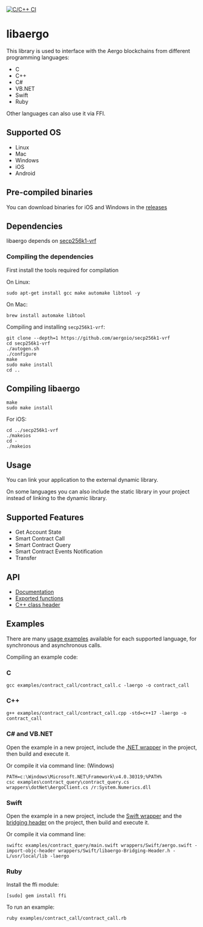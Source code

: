 [![C/C++ CI](https://github.com/aergoio/libaergo/workflows/C/C++%20CI/badge.svg)](https://github.com/aergoio/libaergo/actions)

# libaergo

This library is used to interface with the Aergo blockchains from different programming languages:

* C
* C++
* C#
* VB.NET
* Swift
* Ruby

Other languages can also use it via FFI.


## Supported OS

* Linux
* Mac
* Windows
* iOS
* Android


## Pre-compiled binaries

You can download binaries for iOS and Windows in the [releases](https://github.com/aergoio/libaergo/releases)


## Dependencies

libaergo depends on [secp256k1-vrf](https://github.com/aergoio/secp256k1-vrf)


### Compiling the dependencies

First install the tools required for compilation

On Linux:

```
sudo apt-get install gcc make automake libtool -y
```

On Mac:

```
brew install automake libtool
```

Compiling and installing `secp256k1-vrf`:

```
git clone --depth=1 https://github.com/aergoio/secp256k1-vrf
cd secp256k1-vrf
./autogen.sh
./configure
make
sudo make install
cd ..
```


## Compiling libaergo

```
make
sudo make install
```

For iOS:

```
cd ../secp256k1-vrf
./makeios
cd -
./makeios
```

## Usage

You can link your application to the external dynamic library.

On some languages you can also include the static library in your project instead of linking to the dynamic library.


## Supported Features

* Get Account State
* Smart Contract Call
* Smart Contract Query
* Smart Contract Events Notification
* Transfer


## API

* [Documentation](https://github.com/aergoio/libaergo/wiki)
* [Exported functions](https://github.com/aergoio/herac/blob/master/aergo.h)
* [C++ class header](https://github.com/aergoio/herac/blob/master/aergo.hpp)


## Examples

There are many [usage examples](https://github.com/aergoio/herac/tree/master/examples)
available for each supported language, for synchronous and asynchronous calls.

Compiling an example code:

### C

```
gcc examples/contract_call/contract_call.c -laergo -o contract_call
```

### C++

```
g++ examples/contract_call/contract_call.cpp -std=c++17 -laergo -o contract_call
```

### C# and VB.NET

Open the example in a new project, include the [.NET wrapper](https://github.com/aergoio/libaergo/blob/master/wrappers/dotNet/AergoClient.cs)
in the project, then build and execute it.

Or compile it via command line: (Windows)

```
PATH=c:\Windows\Microsoft.NET\Framework\v4.0.30319;%PATH%
csc examples\contract_query\contract_query.cs wrappers\dotNet\AergoClient.cs /r:System.Numerics.dll
```

### Swift

Open the example in a new project, include the [Swift wrapper](https://github.com/aergoio/libaergo/blob/master/wrappers/Swift/aergo.swift)
and the [bridging header](https://github.com/aergoio/libaergo/blob/master/wrappers/Swift/libaergo-Bridging-Header.h)
on the project, then build and execute it.

Or compile it via command line:

```
swiftc examples/contract_query/main.swift wrappers/Swift/aergo.swift -import-objc-header wrappers/Swift/libaergo-Bridging-Header.h -L/usr/local/lib -laergo
```

### Ruby

Install the ffi module:

```
[sudo] gem install ffi
```

To run an example:

```
ruby examples/contract_call/contract_call.rb
```
